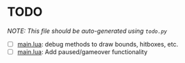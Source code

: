 # TODO
_NOTE: This file should be auto-generated using `todo.py`_  
  
- [ ] [main.lua](main.lua#L144): debug methods to draw bounds, hitboxes, etc.
- [ ] [main.lua](main.lua#L186): Add paused/gameover functionality
